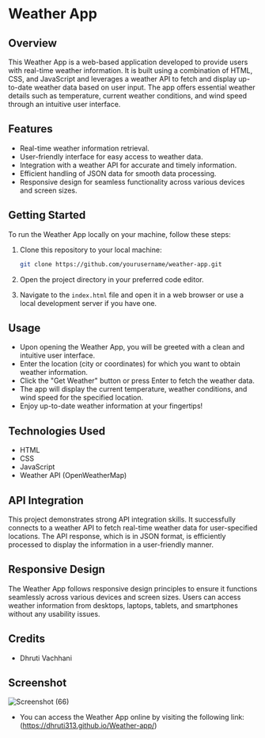 # Weather App 

## Overview

This Weather App is a web-based application developed to provide users with real-time weather information. It is built using a combination of HTML, CSS, and JavaScript and leverages a weather API to fetch and display up-to-date weather data based on user input. The app offers essential weather details such as temperature, current weather conditions, and wind speed through an intuitive user interface.

## Features

- Real-time weather information retrieval.
- User-friendly interface for easy access to weather data.
- Integration with a weather API for accurate and timely information.
- Efficient handling of JSON data for smooth data processing.
- Responsive design for seamless functionality across various devices and screen sizes.

## Getting Started

To run the Weather App locally on your machine, follow these steps:

1. Clone this repository to your local machine:

   ```bash
   git clone https://github.com/yourusername/weather-app.git
   ```

2. Open the project directory in your preferred code editor.

3. Navigate to the `index.html` file and open it in a web browser or use a local development server if you have one.

## Usage

- Upon opening the Weather App, you will be greeted with a clean and intuitive user interface.
- Enter the location (city or coordinates) for which you want to obtain weather information.
- Click the "Get Weather" button or press Enter to fetch the weather data.
- The app will display the current temperature, weather conditions, and wind speed for the specified location.
- Enjoy up-to-date weather information at your fingertips!

## Technologies Used

- HTML
- CSS
- JavaScript
- Weather API (OpenWeatherMap)

## API Integration

This project demonstrates strong API integration skills. It successfully connects to a weather API to fetch real-time weather data for user-specified locations. The API response, which is in JSON format, is efficiently processed to display the information in a user-friendly manner.

## Responsive Design

The Weather App follows responsive design principles to ensure it functions seamlessly across various devices and screen sizes. Users can access weather information from desktops, laptops, tablets, and smartphones without any usability issues.

## Credits

- Dhruti Vachhani

## Screenshot

![Screenshot (66)](https://github.com/Dhruti313/Weather-app/assets/124250238/941c2ce9-aa0d-4073-bd46-9f5b894f0d3d)


- You can access the Weather App online by visiting the following link: (https://dhruti313.github.io/Weather-app/)
